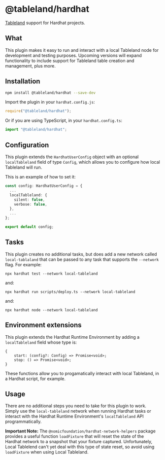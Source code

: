 # @tableland/hardhat

[Tableland](https://tableland.xyz) support for Hardhat projects.

## What

This plugin makes it easy to run and interact with a local Tableland node for development and testing purposes. Upcoming versions will expand functionality to include support for Tableland table creation and management, plus more.

## Installation

```bash
npm install @tableland/hardhat --save-dev
```

Import the plugin in your `hardhat.config.js`:

```js
require("@tableland/hardhat");
```

Or if you are using TypeScript, in your `hardhat.config.ts`:

```ts
import "@tableland/hardhat";
```

## Configuration

This plugin extends the `HardhatUserConfig` object with an optional
`localTableland` field of type `Config`, which allows you to configure how local Tableland will run.

This is an example of how to set it:

```ts
const config: HardhatUserConfig = {
  ...
  localTableland: {
    silent: false,
    verbose: false,
  },
  ...
};

export default config;
```

## Tasks

This plugin creates no additional tasks, but does add a new network called `local-tablaland` that can be passed to any task that supports the `--network` flag. For example:

```
npx hardhat test --network local-tableland
```

and:

```
npx hardhat run scripts/deploy.ts --network local-tableland
```

and:

```
npx hardhat node --network local-tableland
```

## Environment extensions

This plugin extends the Hardhat Runtime Environment by adding a `localTableland` field whose type is:

```
{
    start: (config?: Config) => Promise<void>;
    stop: () => Promise<void>;
}
```

These functions allow you to progamatically interact with local Tableland, in a Hardhat script, for example.

## Usage

There are no additional steps you need to take for this plugin to work. Simply use the `local-tableland` network when running Hardhat tasks or interact with the Hardhat Runtime Environment's `localTableland` API programmatically.

**Important Note:** The `@nomicfoundation/hardhat-network-helpers` package provides a useful function `loadFixture` that will reset the state of the Hardhat network to a snapshot that your fixture captured. Unfortunately, Local Tablelend can't yet deal with this type of state reset, so avoid using `loadFixture` when using Local Tableland.

